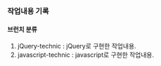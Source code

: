 ### 작업내용 기록

#### 브런치 분류
1. jQuery-technic : jQuery로 구현한 작업내용.
2. javascript-technic : javascript로 구현한 작업내용.
